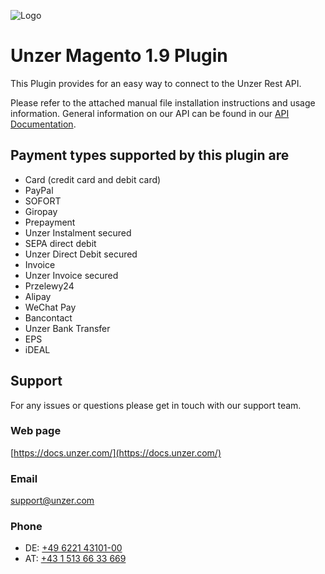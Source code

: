 ![Logo](https://dev.unzer.com/wp-content/uploads/2020/09/Unzer__PrimaryLogo_Raspberry_RGB.png)

# Unzer Magento 1.9 Plugin
This Plugin provides for an easy way to connect to the Unzer Rest API.

Please refer to the attached manual file installation instructions and usage information.
General information on our API can be found in our [API Documentation](https://docs.unzer.com/docs/introduction).

## Payment types supported by this plugin are
*   Card (credit card and debit card)
*   PayPal
*   SOFORT
*   Giropay
*   Prepayment
*   Unzer Instalment secured
*   SEPA direct debit
*   Unzer Direct Debit secured
*   Invoice
*   Unzer Invoice secured
*   Przelewy24
*   Alipay
*   WeChat Pay
*   Bancontact
*   Unzer Bank Transfer
*   EPS
*   iDEAL

## Support
For any issues or questions please get in touch with our support team.

### Web page
[https://docs.unzer.com/](https://docs.unzer.com/)

### Email
[support@unzer.com](mailto:support@unzer.com)

### Phone
* DE: [+49 6221 43101-00](tel:+4962214310100)
* AT: [+43 1 513 66 33 669](tel:+4315136633669)
